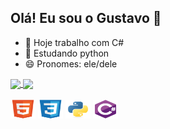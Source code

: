 ## Olá! Eu sou o Gustavo 👋

- 🔭 Hoje trabalho com C#
- 🌱 Estudando python
- 😄 Pronomes: ele/dele
<div>
<a href="https://github.com/Gustavo09876/github-readme-stats">
  <img height=200 align="center" src="https://github-readme-stats.vercel.app/api?username=Gustavo09876&transparent&theme=transparent&show_icons=true" />
</a>
<a href="https://github.com/anuraghazra/convoychat">
  <img height=200 align="center" src="https://github-readme-stats.vercel.app/api/top-langs?username=Gustavo09876&langs_count=8&card_width=320&layout=donut&transparent&theme=transparent" />
</a>
</div>
<div style="display: inline_block"><br>

  <img align="center" alt="Rafa-HTML" height="30" width="40" src="https://raw.githubusercontent.com/devicons/devicon/master/icons/html5/html5-original.svg">
  <img align="center" alt="Rafa-CSS" height="30" width="40" src="https://raw.githubusercontent.com/devicons/devicon/master/icons/css3/css3-original.svg">
  <img align="center" alt="Rafa-Python" height="30" width="40" src="https://raw.githubusercontent.com/devicons/devicon/master/icons/python/python-original.svg">
  <img align="center" alt="Rafa-Csharp" height="30" width="40" src="https://raw.githubusercontent.com/devicons/devicon/master/icons/csharp/csharp-original.svg">
</div>

##

<div> 
  
</div>
